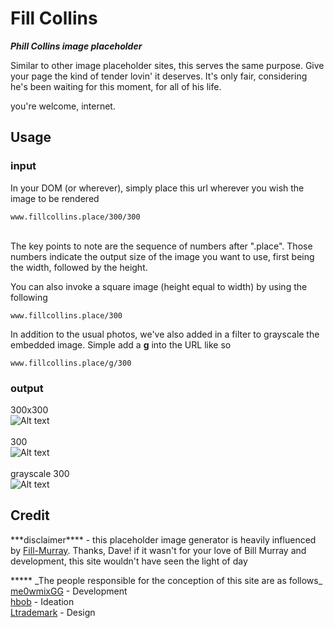 
# Fill Collins
***Phill Collins image placeholder***

<p>Similar to other image placeholder sites, this serves the same purpose. Give your page the kind of tender lovin' it deserves. It's only fair, considering he's been waiting for this moment, for all of his life.</p>
<p>you're welcome, internet.</p>


## Usage

### input
<p>In your DOM (or wherever), simply place this url wherever you wish the image to be rendered <br/>

```
www.fillcollins.place/300/300 
```

<br/>
The key points to note are the sequence of numbers after ".place". Those numbers indicate the output size of the image you want to use, first being the width, followed by the height.</p>
<p>You can also invoke a square image (height equal to width) by using the following<br/>

```
www.fillcollins.place/300 
```

</p>
<p>In addition to the usual photos, we've also added in a filter to grayscale the embedded image. Simple add a <b>g</b> into the URL like so<br />

```
www.fillcollins.place/g/300
```

</p>

### output
  300x300 <br>
  ![Alt text](http://www.fillcollins.place/300/300 "300x300")<br><br>
  300<br>
  ![Alt text](http://www.fillcollins.place/300/ "300")<br><br>
  grayscale 300 <br>
  ![Alt text](http://www.fillcollins.place/g/300 "300")

## Credit
  <p>***disclaimer**** - this placeholder image generator is heavily influenced by <a href="https://github.com/davecowart/fill-murray">Fill-Murray</a>. Thanks, Dave! if it wasn't for your love of Bill Murray and development, this site wouldn't have seen the light
    of day</p>
*****
_The people responsible for the conception of this site are as follows_ <br>
     <a href="//twitter.com/me0wmixgg" target="_blank">me0wmixGG</a> - Development <br>
     <a href="//www.twitter.com/hbob" target="_blank">hbob</a> - Ideation <br>
     <a href="//www.twitter.com/ltrademark" target="_blank">Ltrademark</a> - Design
